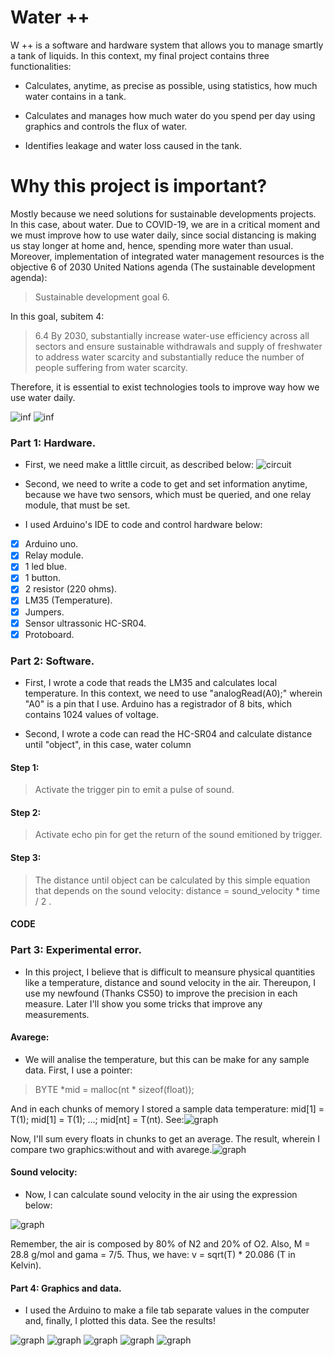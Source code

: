 # Water ++
W ++ is a software and hardware system that allows you to manage smartly a tank of liquids. In this context, my final project contains three functionalities:
- Calculates, anytime, as precise as possible, using statistics, how much water contains in a tank.

- Calculates and manages how much water do you spend per day using graphics and controls the flux of water.

- Identifies leakage and water loss caused in the tank.

# Why this project is important?

Mostly because we need solutions for sustainable developments projects. In this case, about water. Due to COVID-19, we are in a critical moment and we must improve how to use water daily, since social distancing is making us stay longer at home and, hence, spending more water than usual.  
Moreover, implementation of integrated water management resources is the objective 6 of 2030 United Nations agenda (The sustainable development agenda):
>Sustainable development goal 6.

In this goal, subitem 4:
>6.4 By 2030, substantially increase water-use efficiency across all sectors and ensure sustainable withdrawals and supply of freshwater to address water scarcity and substantially reduce the number of people suffering from water scarcity.

Therefore, it is essential to exist technologies tools to improve way how we use water daily.


![inf](inf1.png)
![inf](inf2.png)





### Part 1: Hardware.
- First, we need make a littlle circuit, as described below: ![circuit](circuit.png)

- Second, we need to write a code to get and set information anytime, because we have two sensors, which must be queried, and one relay module, that must be set.


- I used Arduino's IDE to code and control hardware below:

- [x] Arduino uno.
- [x] Relay module.
- [x] 1 led blue.
- [x] 1 button.
- [x] 2 resistor (220 ohms).
- [x] LM35 (Temperature).
- [x] Jumpers.
- [x] Sensor ultrassonic HC-SR04.
- [x] Protoboard.

### Part 2: Software.
- First, I wrote a code that reads the LM35 and calculates local temperature. In this context, we need to use "analogRead(A0);"
wherein "A0" is a pin that I use. Arduino has a registrador of 8 bits, which contains 1024 values of voltage.

- Second, I wrote a code can read the HC-SR04 and calculate distance until "object", in this case, water column
#### Step 1:
>Activate the trigger pin to emit a pulse of sound.
#### Step 2:
>Activate echo pin for get the return of the sound emitioned by trigger.
#### Step 3:
>The distance until object can be calculated by this simple equation that depends on the sound velocity: distance = sound_velocity * time / 2 .

#### CODE

### Part 3: Experimental error.
- In this project, I believe that is difficult to meansure physical quantities like a temperature, distance and sound velocity in the air. Thereupon, I use my newfound (Thanks CS50) to improve the precision in each measure. Later I'll show you some tricks that improve any measurements.

#### Avarege:
- We will analise the temperature, but this can be make for any sample data. First, I use a pointer:
 >BYTE *mid = malloc(nt * sizeof(float));
 
 
And in each chunks of memory I stored a sample data temperature: mid[1] = T(1); mid[1] = T(1); ...; mid[nt] = T(nt). See:![graph](prg_readme.png)


Now, I'll sum every floats in chunks to get an average. The result, wherein I compare two graphics:without and with avarege.![graph](gt2new.png)


#### Sound velocity:
- Now, I can calculate sound velocity in the air using the expression below:

![graph](eq.png)

Remember, the air is composed by 80% of N2 and 20% of O2. Also, M = 28.8 g/mol and gama = 7/5. Thus, we have: v = sqrt(T) * 20.086 (T in Kelvin).

#### Part 4: Graphics and data.
- I used the Arduino to make a file tab separate values in the computer and, finally, I plotted this data. See the results!

![graph](ggeralnew.png)
![graph](g1new.png)
![graph](g3new.png)
![graph](g8new.png)
![graph](gd1new.png)
